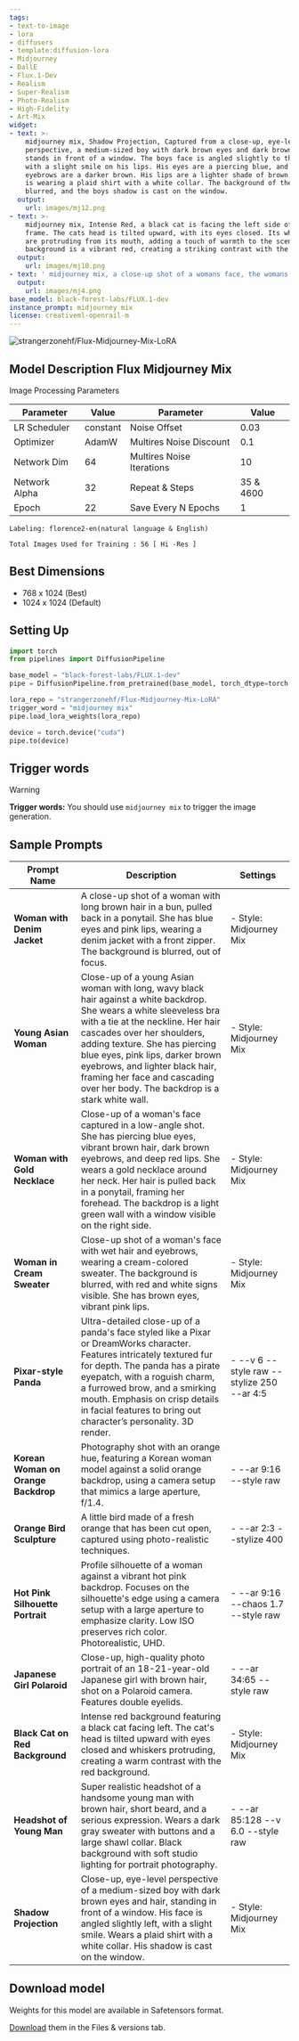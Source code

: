 ```yaml
---
tags:
- text-to-image
- lora
- diffusers
- template:diffusion-lora
- Midjourney
- DallE
- Flux.1-Dev
- Realism
- Super-Realism
- Photo-Realism
- High-Fidelity
- Art-Mix
widget:
- text: >-
    midjourney mix, Shadow Projection, Captured from a close-up, eye-level
    perspective, a medium-sized boy with dark brown eyes and dark brown hair
    stands in front of a window. The boys face is angled slightly to the left,
    with a slight smile on his lips. His eyes are a piercing blue, and his
    eyebrows are a darker brown. His lips are a lighter shade of brown, and he
    is wearing a plaid shirt with a white collar. The background of the boy is
    blurred, and the boys shadow is cast on the window.
  output:
    url: images/mj12.png
- text: >-
    midjourney mix, Intense Red, a black cat is facing the left side of the
    frame. The cats head is tilted upward, with its eyes closed. Its whiskers
    are protruding from its mouth, adding a touch of warmth to the scene. The
    background is a vibrant red, creating a striking contrast with the cats fur.
  output:
    url: images/mj10.png
- text: ' midjourney mix, a close-up shot of a womans face, the womans hair is wet, and she is wearing a cream-colored sweater. The background is blurred, and there are red and white signs visible in the background. The womans eyebrows are wet, adding a touch of color to her face. Her lips are a vibrant shade of pink, and her eyes are a darker shade of brown.'
  output:
    url: images/mj4.png
base_model: black-forest-labs/FLUX.1-dev
instance_prompt: midjourney mix
license: creativeml-openrail-m
---
```

![strangerzonehf/Flux-Midjourney-Mix-LoRA](images/mjx.png)

<Gallery />

## Model Description Flux Midjourney Mix

Image Processing Parameters 

| Parameter                 | Value  | Parameter                 | Value  |
|---------------------------|--------|---------------------------|--------|
| LR Scheduler              | constant | Noise Offset              | 0.03   |
| Optimizer                 | AdamW  | Multires Noise Discount   | 0.1    |
| Network Dim               | 64     | Multires Noise Iterations | 10     |
| Network Alpha             | 32     | Repeat & Steps           | 35 & 4600|
| Epoch                     | 22  | Save Every N Epochs       | 1      |

    Labeling: florence2-en(natural language & English)
    
    Total Images Used for Training : 56 [ Hi -Res ]
    
## Best Dimensions

- 768 x 1024 (Best)
- 1024 x 1024 (Default)

## Setting Up
```python
import torch
from pipelines import DiffusionPipeline

base_model = "black-forest-labs/FLUX.1-dev"
pipe = DiffusionPipeline.from_pretrained(base_model, torch_dtype=torch.bfloat16)

lora_repo = "strangerzonehf/Flux-Midjourney-Mix-LoRA"
trigger_word = "midjourney mix"  
pipe.load_lora_weights(lora_repo)

device = torch.device("cuda")
pipe.to(device)
```
## Trigger words

> [!WARNING]
> **Trigger words:**  You should use `midjourney mix` to trigger the image generation.

## Sample Prompts

| **Prompt Name**           | **Description**                                                                                                                                                                                                                                                                                                                                                                                                                                                                                                                                                                                                                                                            | **Settings**                                       |
|---------------------------|------------------------------------------------------------------------------------------------------------------------------------------------------------------------------------------------------------------------------------------------------------------------------------------------------------------------------------------------------------------------------------------------------------------------------------------------------------------------------------------------------------------------------------------------------------------------------------------------------------------------------------------------------------------------|----------------------------------------------------|
| **Woman with Denim Jacket** | A close-up shot of a woman with long brown hair in a bun, pulled back in a ponytail. She has blue eyes and pink lips, wearing a denim jacket with a front zipper. The background is blurred, out of focus.                                                                                                                                                                                                                                                                                                                                                                            | - Style: Midjourney Mix                                                                                                                                               |
| **Young Asian Woman**     | Close-up of a young Asian woman with long, wavy black hair against a white backdrop. She wears a white sleeveless bra with a tie at the neckline. Her hair cascades over her shoulders, adding texture. She has piercing blue eyes, pink lips, darker brown eyebrows, and lighter black hair, framing her face and cascading over her body. The backdrop is a stark white wall.                                                                                                                   | - Style: Midjourney Mix                                                                                                                                                |
| **Woman with Gold Necklace**  | Close-up of a woman's face captured in a low-angle shot. She has piercing blue eyes, vibrant brown hair, dark brown eyebrows, and deep red lips. She wears a gold necklace around her neck. Her hair is pulled back in a ponytail, framing her forehead. The backdrop is a light green wall with a window visible on the right side.                                                                                                           | - Style: Midjourney Mix                                                                                                                                               |
| **Woman in Cream Sweater** | Close-up shot of a woman's face with wet hair and eyebrows, wearing a cream-colored sweater. The background is blurred, with red and white signs visible. She has brown eyes, vibrant pink lips.                                                                                                                                                                                                                                                                                                                                                   | - Style: Midjourney Mix                                                                                                                                               |
| **Pixar-style Panda** | Ultra-detailed close-up of a panda's face styled like a Pixar or DreamWorks character. Features intricately textured fur for depth. The panda has a pirate eyepatch, with a roguish charm, a furrowed brow, and a smirking mouth. Emphasis on crisp details in facial features to bring out character’s personality. 3D render.                                                                                                  | - --v 6 --style raw --stylize 250 --ar 4:5          |
| **Korean Woman on Orange Backdrop** | Photography shot with an orange hue, featuring a Korean woman model against a solid orange backdrop, using a camera setup that mimics a large aperture, f/1.4.                                                                                                                           | - --ar 9:16 --style raw                                                                                                                                               |
| **Orange Bird Sculpture**  | A little bird made of a fresh orange that has been cut open, captured using photo-realistic techniques.                                                                                                                                                                                                                                                                                                                                                                                                    | - --ar 2:3 --stylize 400                                                                                                                                              |
| **Hot Pink Silhouette Portrait** | Profile silhouette of a woman against a vibrant hot pink backdrop. Focuses on the silhouette's edge using a camera setup with a large aperture to emphasize clarity. Low ISO preserves rich color. Photorealistic, UHD.                                                                            | - --ar 9:16 --chaos 1.7 --style raw                                                                                                                                   |
| **Japanese Girl Polaroid** | Close-up, high-quality photo portrait of an 18-21-year-old Japanese girl with brown hair, shot on a Polaroid camera. Features double eyelids.                                                                                                            | - --ar 34:65 --style raw                                                                                                                                              |
| **Black Cat on Red Background** | Intense red background featuring a black cat facing left. The cat's head is tilted upward with eyes closed and whiskers protruding, creating a warm contrast with the red background.                                                                                                                   | - Style: Midjourney Mix                                                                                                                                               |
| **Headshot of Young Man**  | Super realistic headshot of a handsome young man with brown hair, short beard, and a serious expression. Wears a dark gray sweater with buttons and a large shawl collar. Black background with soft studio lighting for portrait photography.                                                                                                                                                              | - --ar 85:128 --v 6.0 --style raw                                                                                                                                     |
| **Shadow Projection**      | Close-up, eye-level perspective of a medium-sized boy with dark brown eyes and hair, standing in front of a window. His face is angled slightly left, with a slight smile. Wears a plaid shirt with a white collar. His shadow is cast on the window.                                                                                          | - Style: Midjourney Mix                                                                                                                                               |

## Download model

Weights for this model are available in Safetensors format.

[Download](/strangerzonehf/Flux-Midjourney-Mix-LoRA/tree/main) them in the Files & versions tab.